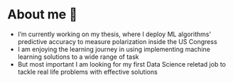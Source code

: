 # About me 👋

- I’m currently working on my thesis, where I deploy ML algorithms' predictive accuracy to measure polarization inside the US Congress
- I am enjoying the learning journey in using implementing machine learning solutions to a wide range of task
- But most important I am looking for my first Data Science reletad job to tackle real life problems with effective solutions
